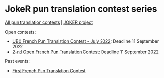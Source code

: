 # JokeR pun translation contest series

[All pun translation contests](./index) | [JOKER project](https://www.joker-project.com/)
<br>

Open contests:
* [UBO French Pun Translation Contest - July 2022](./fr-UBO-july-2022/): Deadline 11 September 2022
* [2-nd Open French Pun Translation Contest](./2-french-contest/): Deadline 11 September 2022

Past events:
* [First French Pun Translation Contest](./first-fr-pun-translation-contest)
